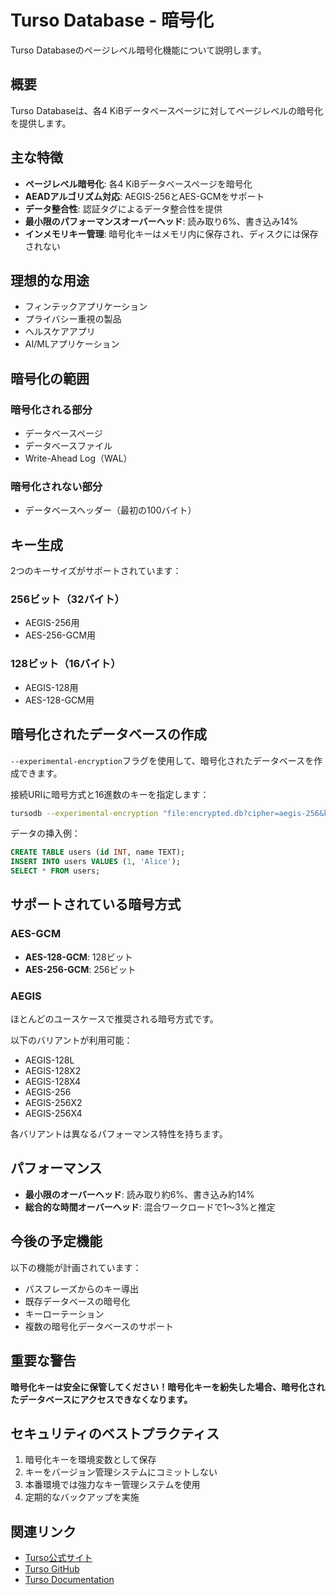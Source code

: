 # Turso Database - 暗号化

Turso Databaseのページレベル暗号化機能について説明します。

## 概要

Turso Databaseは、各4 KiBデータベースページに対してページレベルの暗号化を提供します。

## 主な特徴

- **ページレベル暗号化**: 各4 KiBデータベースページを暗号化
- **AEADアルゴリズム対応**: AEGIS-256とAES-GCMをサポート
- **データ整合性**: 認証タグによるデータ整合性を提供
- **最小限のパフォーマンスオーバーヘッド**: 読み取り6%、書き込み14%
- **インメモリキー管理**: 暗号化キーはメモリ内に保存され、ディスクには保存されない

## 理想的な用途

- フィンテックアプリケーション
- プライバシー重視の製品
- ヘルスケアアプリ
- AI/MLアプリケーション

## 暗号化の範囲

### 暗号化される部分

- データベースページ
- データベースファイル
- Write-Ahead Log（WAL）

### 暗号化されない部分

- データベースヘッダー（最初の100バイト）

## キー生成

2つのキーサイズがサポートされています：

### 256ビット（32バイト）

- AEGIS-256用
- AES-256-GCM用

### 128ビット（16バイト）

- AEGIS-128用
- AES-128-GCM用

## 暗号化されたデータベースの作成

`--experimental-encryption`フラグを使用して、暗号化されたデータベースを作成できます。

接続URIに暗号方式と16進数のキーを指定します：

```bash
tursodb --experimental-encryption "file:encrypted.db?cipher=aegis-256&key=0123456789abcdef0123456789abcdef0123456789abcdef0123456789abcdef"
```

データの挿入例：

```sql
CREATE TABLE users (id INT, name TEXT);
INSERT INTO users VALUES (1, 'Alice');
SELECT * FROM users;
```

## サポートされている暗号方式

### AES-GCM

- **AES-128-GCM**: 128ビット
- **AES-256-GCM**: 256ビット

### AEGIS

ほとんどのユースケースで推奨される暗号方式です。

以下のバリアントが利用可能：

- AEGIS-128L
- AEGIS-128X2
- AEGIS-128X4
- AEGIS-256
- AEGIS-256X2
- AEGIS-256X4

各バリアントは異なるパフォーマンス特性を持ちます。

## パフォーマンス

- **最小限のオーバーヘッド**: 読み取り約6%、書き込み約14%
- **総合的な時間オーバーヘッド**: 混合ワークロードで1〜3%と推定

## 今後の予定機能

以下の機能が計画されています：

- パスフレーズからのキー導出
- 既存データベースの暗号化
- キーローテーション
- 複数の暗号化データベースのサポート

## 重要な警告

**暗号化キーは安全に保管してください！暗号化キーを紛失した場合、暗号化されたデータベースにアクセスできなくなります。**

## セキュリティのベストプラクティス

1. 暗号化キーを環境変数として保存
2. キーをバージョン管理システムにコミットしない
3. 本番環境では強力なキー管理システムを使用
4. 定期的なバックアップを実施

## 関連リンク

- [Turso公式サイト](https://turso.tech/)
- [Turso GitHub](https://github.com/tursodatabase/turso)
- [Turso Documentation](https://docs.turso.tech/)
